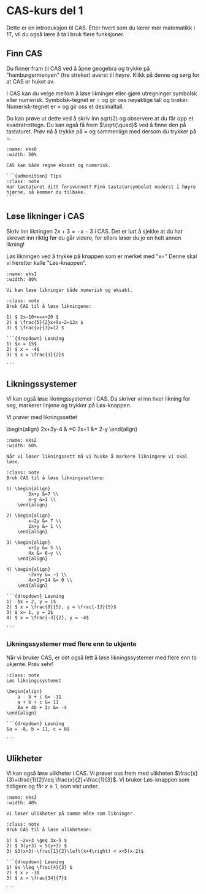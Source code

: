 # CAS-kurs del 1
Dette er en introduksjon til CAS. Etter hvert som du lærer mer matematikk i 1T, vil du også lære å ta i bruk flere funksjoner. 

## Finn CAS
Du finner fram til CAS ved å åpne geogebra og trykke på "hamburgermenyen" (tre streker) øverst til høyre. Klikk på denne og sørg for at CAS er huket av. 

I CAS kan du velge mellom å løse likninger eller gjøre utregninger symbolsk eller numerisk. Symbolsk-tegnet er $=$ og gir oss nøyaktige tall og brøker. Numerisk-tegnet er $\approx$ og gir oss et desimaltall. 

Du kan prøve ut dette ved å skriv inn sqrt(2) og observere at du får opp et kvadratrottegn. Du kan også få frem $\sqrt{\quad}$ ved å finne den på tastaturet. Prøv nå å trykke på $\approx$ og sammenlign med dersom du trykker på $=$. 

```{figure} ./figurer/cas0.png
:name: eks0
:width: 50%

CAS kan både regne eksakt og numerisk.
```


````{margin}
```{admonition} Tips
:class: note
Har tastaturet ditt forsvunnet? Finn tastatursymbolet nederst i høyre hjørne, så kommer du tilbake. 
```
````

## Løse likninger i CAS
Skriv inn likningen $2x + 3 = -x - 3$ i CAS. Det er lurt å sjekke at du har skrevet inn riktig før du går videre, for ellers løser du jo en helt annen likning!

Løs likningen ved å trykke på knappen som er merket med  "x=" Denne skal vi heretter kalle "Løs-knappen". 

```{figure} ./figurer/cas1.png
:name: eks1
:width: 80%

Vi kan løse likninger både numerisk og eksakt. 
```

````{admonition} Underveisoppgave 1
:class: note
Bruk CAS til å løse likningene:

1) $ 2x−10+x=x+20 $
2) $ \frac{5}{2}x+9x−2=12x $
3) $ \frac{x}{3}=12 $

```{dropdown} Løsning
1) $x = 15$
2) $ x = -4$
3) $ x = \frac{3}{2}$

```
````

## Likningssystemer
Vi kan også løse likningssystemer i CAS. Da skriver vi inn hver likning for seg, markerer linjene og trykker på Løs-knappen. 

Vi prøver med likningssettet

\begin{align}
    2x+3y-4 & =0
    2x+1 &= 2-y
\end{align}

```{figure} ./figurer/cas2.png
:name: eks2
:width: 60%

Når vi løser likningssett må vi huske å markere likningene vi skal løse.
```

````{admonition} Underveisoppgave 2
:class: note
Bruk CAS til å løse likningssettene:

1) \begin{align}
        3x+y &=7 \\
        x−y &=1 \\
    \end{align}

2) \begin{align}
        x−2y &= 7 \\
        2x+y &= 1 \\
    \end{align}

3) \begin{align}
        x+2y &= 5 \\
        4x &= 6−y \\
    \end{align}

4) \begin{align}
        −2x+y &= −1 \\
        4x+2y+14 &= 0 \\
    \end{align}

```{dropdown} Løsning
1)  $x = 2, y = 1$
2) $ x = \frac{9}{5}, y = \frac{-13}{5}$
3) $ x= 1, y = 2$
4) $ x = \frac{-3}{2}, y = -4$    
    
```
````

### Likningssystemer med flere enn to ukjente
Når vi bruker CAS, er det også lett å løse likningssystemer med flere enn to ukjente. Prøv selv!

````{admonition} Underveisoppgave 4
:class: note
Løs likningssystemet

\begin{align}
    a - b + c &= -11
    a + b + c &= 11
    8a + 4b + 2c &= -4
\end{align}

```{dropdown} Løsning
$a = -8, b = 11, c = 8$

```
````

## Ulikheter
Vi kan også løse ulikheter i CAS. Vi prøver oss frem med ulikheten $\frac{x}{3}+\frac{1}{2}\leq \frac{x}{2}+\frac{1}{3}$. Vi bruker Løs-knappen som tidligere og får $x \geq 1$, som vist under. 

```{figure} ./figurer/cas3.png
:name: eks3
:width: 40%

Vi løser ulikheter på samme måte som likninger. 
```

````{admonition} Underveisoppgave 4
:class: note
Bruk CAS til å løse ulikhetene: 

1) $ −2x+3 \geq 3x−5 $
2) $ 3(y+3) < 5(y+3) $
3) $3(x+3)-\frac{1}{2}\left(x+4\right) < x+5(x-2)$

```{dropdown} Løsning
1) $x \leq \frac{4}{3} $
2) $ x > -3$
3) $ x > \frac{34}{7}$

```
````



